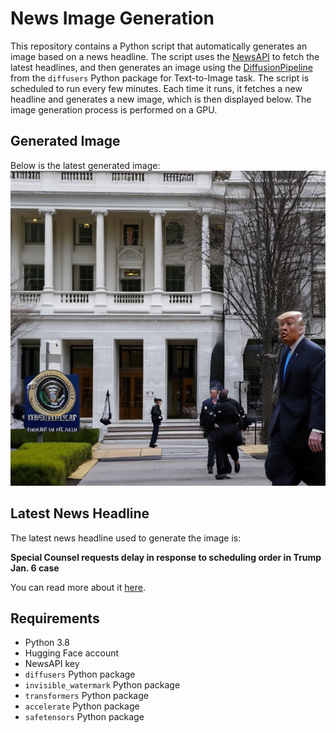 # News Image Generation
This repository contains a Python script that automatically generates an image based on a news headline. The script uses the [NewsAPI](https://newsapi.org/) to fetch the latest headlines, and then generates an image using the [DiffusionPipeline](https://github.com/huggingface/diffusers) from the `diffusers` Python package for Text-to-Image task.
The script is scheduled to run every few minutes. Each time it runs, it fetches a new headline and generates a new image, which is then displayed below. The image generation process is performed on a GPU.

## Generated Image
Below is the latest generated image:
![Generated Image](image.png)

## Latest News Headline
The latest news headline used to generate the image is:

**Special Counsel requests delay in response to scheduling order in Trump Jan. 6 case**

You can read more about it [here](https://news.google.com/rss/articles/CBMiqwFBVV95cUxOanR4TXl5R2haUXJqOUhzUVJsZEh0Y211VXlCV1B3dmtkcWJuQUtFNVVaeGpUdFpFaENLcW5NUWFNRHdoWE5rRmdOaV9rVDZGbEpKWVAyYVRXcnI0cWItVEJRTi1kVmRJRFZUR1RNZDk3RWM3eGRFRnprSnBocW1KTm5yVEN5bjU3bUJqM1FmR1YxSFJqMGFCXzRxMllKMzlncUVNOTV2ZVVsd1HSAbABQVVfeXFMT3Y2a3pCVV9heHp6MkRTdTVESXFYeWtHbXBlbW1meEh5dFdmRkVFNmJ0ZF9iczI0T3lJNl9YbVQ4OEpxT0Y3UjlCVnJWZ285Z0xiUFJ4ZmswTmlBb1JfVEw1SDRtd1R0R3FkVVpGUXUyLUh5REFTTnZWemFfV0J0d3p4ZE9qQnR3MWpfWTZXcXNPNnI1aExCaThKQW51aVVKWktXbF9qYjU3SERqWVEzNlU?oc=5).

## Requirements
- Python 3.8
- Hugging Face account
- NewsAPI key
- `diffusers` Python package
- `invisible_watermark` Python package
- `transformers` Python package
- `accelerate` Python package
- `safetensors` Python package
